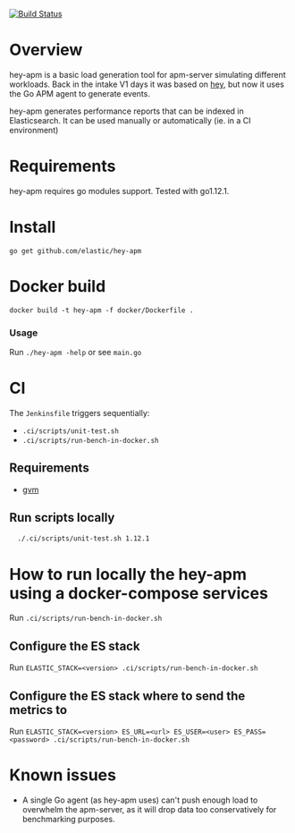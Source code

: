 [![Build Status](https://apm-ci.elastic.co/buildStatus/icon?job=apm-server/apm-hey-test-mbp/master)](https://apm-ci.elastic.co/job/apm-server/job/apm-hey-test-mbp/job/master)

# Overview

hey-apm is a basic load generation tool for apm-server simulating different workloads.
Back in the intake V1 days it was based on [hey](https://github.com/rakyll/hey),
but now it uses the Go APM agent to generate events.

hey-apm generates performance reports that can be indexed in Elasticsearch.
It can be used manually or automatically (ie. in a CI environment)

# Requirements

hey-apm requires go modules support.  Tested with go1.12.1.

# Install

```
go get github.com/elastic/hey-apm
```

# Docker build

```
docker build -t hey-apm -f docker/Dockerfile .
```

### Usage

Run `./hey-apm -help` or see `main.go`

# CI

The `Jenkinsfile` triggers sequentially:

- `.ci/scripts/unit-test.sh`
- `.ci/scripts/run-bench-in-docker.sh`

## Requirements
- [gvm](https://github.com/andrewkroh/gvm)

## Run scripts locally

```bash
  ./.ci/scripts/unit-test.sh 1.12.1
```

# How to run locally the hey-apm using a docker-compose services

Run `.ci/scripts/run-bench-in-docker.sh`

## Configure the ES stack

Run `ELASTIC_STACK=<version> .ci/scripts/run-bench-in-docker.sh`

## Configure the ES stack where to send the metrics to

Run `ELASTIC_STACK=<version> ES_URL=<url> ES_USER=<user> ES_PASS=<password> .ci/scripts/run-bench-in-docker.sh`

# Known issues

* A single Go agent (as hey-apm uses) can't push enough load to overwhelm the apm-server,
as it will drop data too conservatively for benchmarking purposes.
